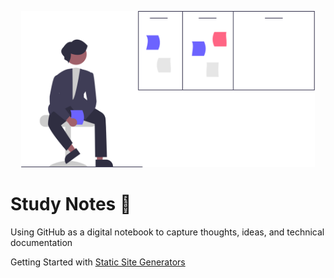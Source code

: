 <p align="center">
  <img  height="250" src="https://github.com/pinapelkod/tech-notes/blob/main/imgs/notebook_banner.svg">
</p>

# Study Notes 📔
Using GitHub as a digital notebook to capture thoughts, ideas, and technical documentation

Getting Started with [Static Site Generators](https://github.com/pinapelkod/tech-notes/blob/main/Static%20Site%20Generators.md)
